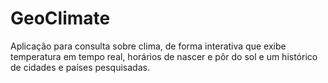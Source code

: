 # GeoClimate
Aplicação para consulta sobre clima, de forma interativa que exibe temperatura em tempo real, horários de nascer e pôr do sol e um histórico de cidades e países pesquisadas.
